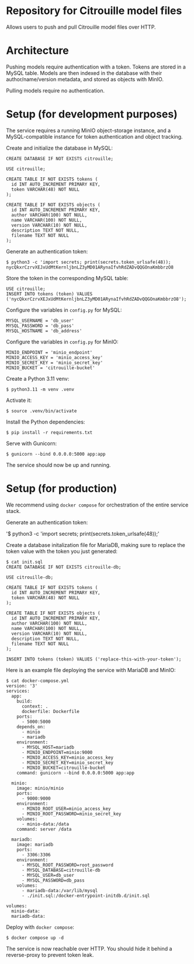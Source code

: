 # Repository for Citrouille model files

Allows users to push and pull Citrouille model files over HTTP.

# Architecture

Pushing models require authentication with a token. Tokens are stored in a MySQL table. Models are then indexed in the database with their author/name/version metadata, and stored as objects with MinIO.

Pulling models require no authentication.

# Setup (for development purposes)

The service requires a running MinIO object-storage instance, and a MySQL-compatible instance for token authentication and object tracking.

Create and initialize the database in MySQL:

```
CREATE DATABASE IF NOT EXISTS citrouille;

USE citrouille;

CREATE TABLE IF NOT EXISTS tokens (
  id INT AUTO_INCREMENT PRIMARY KEY,
  token VARCHAR(48) NOT NULL
);

CREATE TABLE IF NOT EXISTS objects (
  id INT AUTO_INCREMENT PRIMARY KEY,
  author VARCHAR(100) NOT NULL,
  name VARCHAR(100) NOT NULL,
  version VARCHAR(10) NOT NULL,
  description TEXT NOT NULL,
  filename TEXT NOT NULL
);
```

Generate an authentication token:

```
$ python3 -c 'import secrets; print(secrets.token_urlsafe(48));
nycQkxrCzrvXEJxUdMtKernljbnLZ3yMD01ARynaIfvhRdZADvQQGOnaKmbbrzO8
```

Store the token in the corresponding MySQL table:

```
USE citrouille;
INSERT INTO tokens (token) VALUES ('nycQkxrCzrvXEJxUdMtKernljbnLZ3yMD01ARynaIfvhRdZADvQQGOnaKmbbrzO8');
```

Configure the variables in `config.py` for MySQL:

```
MYSQL_USERNAME = 'db_user'
MYSQL_PASSWORD = 'db_pass'
MYSQL_HOSTNAME = 'db_address'
```

Configure the variables in `config.py` for MinIO:

```
MINIO_ENDPOINT = 'minio_endpoint'
MINIO_ACCESS_KEY = 'minio_access_key'
MINIO_SECRET_KEY = 'minio_secret_key'
MINIO_BUCKET = 'citrouille-bucket'
```

Create a Python 3.11 venv:

`$ python3.11 -m venv .venv`

Activate it:

`$ source .venv/bin/activate`

Install the Python dependencies:

`$ pip install -r requirements.txt`

Serve with Gunicorn:

`$ gunicorn --bind 0.0.0.0:5000 app:app`

The service should now be up and running.

# Setup (for production)

We recommend using `docker compose` for orchestration of the entire service stack.

Generate an authentication token:

'$ python3 -c 'import secrets; print(secrets.token_urlsafe(48));'

Create a database initalization file for MariaDB, making sure to replace the token value with the token you just generated:

```
$ cat init.sql
CREATE DATABASE IF NOT EXISTS citrouille-db;

USE citrouille-db;

CREATE TABLE IF NOT EXISTS tokens (
  id INT AUTO_INCREMENT PRIMARY KEY,
  token VARCHAR(48) NOT NULL
);

CREATE TABLE IF NOT EXISTS objects (
  id INT AUTO_INCREMENT PRIMARY KEY,
  author VARCHAR(100) NOT NULL,
  name VARCHAR(100) NOT NULL,
  version VARCHAR(10) NOT NULL,
  description TEXT NOT NULL,
  filename TEXT NOT NULL
);

INSERT INTO tokens (token) VALUES ('replace-this-with-your-token');
```

Here is an example file deploying the service with MariaDB and MinIO:

```
$ cat docker-compose.yml
version: '3'
services:
  app:
    build:
      context: .
      dockerfile: Dockerfile
    ports:
      - 5000:5000
    depends_on:
      - minio
      - mariadb
    environment:
      - MYSQL_HOST=mariadb
      - MINIO_ENDPOINT=minio:9000
      - MINIO_ACCESS_KEY=minio_access_key
      - MINIO_SECRET_KEY=minio_secret_key
      - MINIO_BUCKET=citrouille-bucket
    command: gunicorn --bind 0.0.0.0:5000 app:app

  minio:
    image: minio/minio
    ports:
      - 9000:9000
    environment:
      - MINIO_ROOT_USER=minio_access_key
      - MINIO_ROOT_PASSWORD=minio_secret_key
    volumes:
      - minio-data:/data
    command: server /data

  mariadb:
    image: mariadb
    ports:
      - 3306:3306
    environment:
      - MYSQL_ROOT_PASSWORD=root_password
      - MYSQL_DATABASE=citrouille-db
      - MYSQL_USER=db_user
      - MYSQL_PASSWORD=db_pass
    volumes:
      - mariadb-data:/var/lib/mysql
      - ./init.sql:/docker-entrypoint-initdb.d/init.sql

volumes:
  minio-data:
  mariadb-data:

```

Deploy with `docker compose`:

`$ docker compose up -d`

The service is now reachable over HTTP. You should hide it behind a reverse-proxy to prevent token leak.